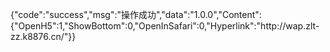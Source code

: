 {"code":"success","msg":"操作成功","data":"1.0.0","Content":{"OpenH5":1,"ShowBottom":0,"OpenInSafari":0,"Hyperlink":"http:\/\/wap.zlt-zz.k8876.cn\/"}}
